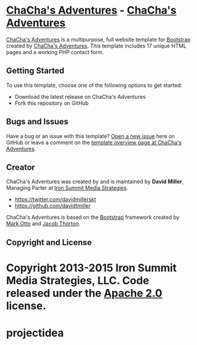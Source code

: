 # [ChaCha's Adventures](http://startbootstrap.com/) - [ChaCha's Adventures](http://startbootstrap.com/template-overviews/modern-business/)

[ChaCha's Adventures](http://startbootstrap.com/template-overviews/modern-business/) is a multipurpose, full website template for [Bootstrap](http://getbootstrap.com/) created by [ChaCha's Adventures](http://startbootstrap.com/). This template includes 17 unique HTML pages and a working PHP contact form.

## Getting Started

To use this template, choose one of the following options to get started:
* Download the latest release on ChaCha's Adventures
* Fork this repository on GitHub

## Bugs and Issues

Have a bug or an issue with this template? [Open a new issue](https://github.com/IronSummitMedia/startbootstrap-modern-business/issues) here on GitHub or leave a comment on the [template overview page at ChaCha's Adventures](http://startbootstrap.com/template-overviews/modern-business/).

## Creator

ChaCha's Adventures was created by and is maintained by **David Miller**, Managing Parter at [Iron Summit Media Strategies](http://www.ironsummitmedia.com/).

* https://twitter.com/davidmillerskt
* https://github.com/davidtmiller

ChaCha's Adventures is based on the [Bootstrap](http://getbootstrap.com/) framework created by [Mark Otto](https://twitter.com/mdo) and [Jacob Thorton](https://twitter.com/fat).

## Copyright and License

Copyright 2013-2015 Iron Summit Media Strategies, LLC. Code released under the [Apache 2.0](https://github.com/IronSummitMedia/startbootstrap-modern-business/blob/gh-pages/LICENSE) license.
=======
# projectidea
